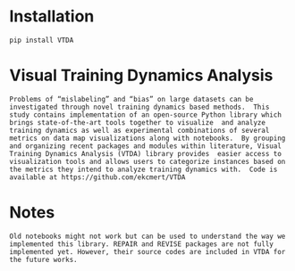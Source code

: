 # Installation
`pip install VTDA`

# Visual Training Dynamics Analysis
`Problems of “mislabeling” and “bias” on large datasets can be investigated through novel training dynamics based methods. 
This study contains implementation of an open-source Python library which brings state-of-the-art tools together to visualize 
and analyze training dynamics as well as experimental combinations of several metrics on data map visualizations along with notebooks. 
By grouping and organizing recent packages and modules within literature, Visual Training Dynamics Analysis (VTDA) library provides 
easier access to visualization tools and allows users to categorize instances based on the metrics they intend to analyze training dynamics with. 
Code is available at https://github.com/ekcmert/VTDA`


# Notes
`Old notebooks might not work but can be used to understand the way we implemented this library.
REPAIR and REVISE packages are not fully implemented yet. However, their source codes are included in VTDA for the future works.`